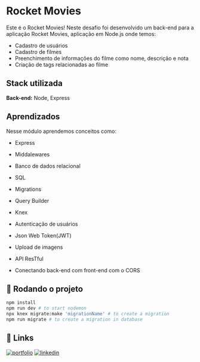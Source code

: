 # Rocket Movies

Este é o Rocket Movies! Neste desafio foi desenvolvido um back-end para a aplicação Rocket Movies, aplicação em Node.js onde temos:

- Cadastro de usuários
- Cadastro de filmes
- Preenchimento de informações do filme como nome, descrição e nota
- Criação de tags relacionadas ao filme

## Stack utilizada

**Back-end:** Node, Express

## Aprendizados

Nesse módulo aprendemos conceitos como:

- Express
- Middalewares
- Banco de dados relacional
- SQL
- Migrations
- Query Builder
- Knex

- Autenticação de usuários
- Json Web Token(JWT)
- Upload de imagens
- API ResTful 
- Conectando back-end com front-end com o CORS

## 🚀 Rodando o projeto

```bash
npm install
npm run dev # to start nodemon
npx knex migrate:make 'migrationName' # to create a migration
npm run migrate # to create a migration in database
```

## 🔗 Links

[![portfolio](https://img.shields.io/badge/my_portfolio-000?style=for-the-badge&logo=ko-fi&logoColor=white)](https://felipeeduardodevnext.netlify.app/)
[![linkedin](https://img.shields.io/badge/linkedin-0A66C2?style=for-the-badge&logo=linkedin&logoColor=white)](https://www.linkedin.com/in/felipepereiraeduardo/)
